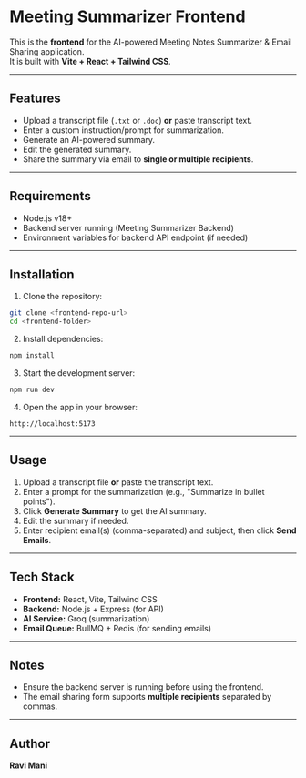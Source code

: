 # Meeting Summarizer Frontend

This is the **frontend** for the AI-powered Meeting Notes Summarizer & Email Sharing application.\
It is built with **Vite + React + Tailwind CSS**.

---

## Features

- Upload a transcript file (`.txt` or `.doc`) **or** paste transcript text.
- Enter a custom instruction/prompt for summarization.
- Generate an AI-powered summary.
- Edit the generated summary.
- Share the summary via email to **single or multiple recipients**.

---

## Requirements

- Node.js v18+
- Backend server running (Meeting Summarizer Backend)
- Environment variables for backend API endpoint (if needed)

---

## Installation

1. Clone the repository:

```bash
git clone <frontend-repo-url>
cd <frontend-folder>
```

2. Install dependencies:

```bash
npm install
```

3. Start the development server:

```bash
npm run dev
```

4. Open the app in your browser:

```
http://localhost:5173
```

---

## Usage

1. Upload a transcript file **or** paste the transcript text.
2. Enter a prompt for the summarization (e.g., "Summarize in bullet points").
3. Click **Generate Summary** to get the AI summary.
4. Edit the summary if needed.
5. Enter recipient email(s) (comma-separated) and subject, then click **Send Emails**.

---

## Tech Stack

- **Frontend:** React, Vite, Tailwind CSS
- **Backend:** Node.js + Express (for API)
- **AI Service:** Groq (summarization)
- **Email Queue:** BullMQ + Redis (for sending emails)

---

## Notes

- Ensure the backend server is running before using the frontend.
- The email sharing form supports **multiple recipients** separated by commas.

---

## Author

**Ravi Mani**


